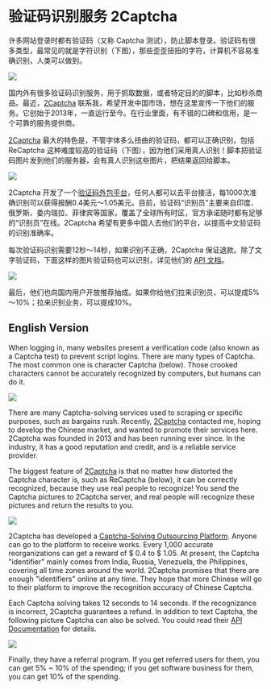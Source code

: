 # 验证码识别服务 2Captcha

许多网站登录时都有验证码（又称 Captcha 测试），防止脚本登录。验证码有很多类型，最常见的就是字符识别（下图），那些歪歪扭扭的字符，计算机不容易准确识别，人类可以做到。

![](https://www.wangbase.com/blogimg/asset/201912/bg2019123001.jpg)

国内外有很多验证码识别服务，用于抓取数据，或者特定目的的脚本，比如秒杀商品。最近，[2Captcha](http://2captcha.com/) 联系我，希望开发中国市场，想在这里宣传一下他们的服务。它创始于2013年，一直运行至今。在行业里面，有不错的口碑和信用，是一个可靠的服务提供商。

[2Captcha](http://2captcha.com/)  最大的特色是，不管字体多么扭曲的验证码，都可以正确识别，包括 ReCaptcha 这种难度较高的验证码（下图），因为他们采用真人识别！脚本把验证码图片发到他们的服务器，会有真人识别这些图片，把结果返回给脚本。

![](https://www.wangbase.com/blogimg/asset/201912/bg2019123002.jpg) 

2Captcha 开发了一个[验证码外包平台](https://2captcha.com/make-money-online)，任何人都可以去平台接活，每1000次准确识别可以获得报酬0.4美元～1.05美元。目前，验证码“识别员”主要来自印度、俄罗斯、委内瑞拉、菲律宾等国家，覆盖了全球所有时区，官方承诺随时都有足够的“识别员”在线。2Captcha 希望有更多中国人去他们的平台，以提高中文验证码的识别准确率。

每次验证码识别需要12秒～14秒，如果识别不正确，2Captcha 保证退款。除了文字验证码，下面这样的图片验证码也可以识别，详见他们的 [API 文档](https://2captcha.com/2captcha-api)。 

![](https://www.wangbase.com/blogimg/asset/201912/bg2019123005.jpg)

最后，他们也向国内用户开放推荐抽成。如果你给他们拉来识别员，可以提成5%～10%；拉来识别业务，可以提成10%。

## English Version

When logging in, many websites present a verification code (also known as a Captcha test) to prevent script logins. There are many types of Captcha. The most common one is character Captcha (below). Those crooked characters cannot be accurately recognized by computers, but humans can do it.

![](https://www.wangbase.com/blogimg/asset/201912/bg2019123001.jpg)

There are many Captcha-solving services used to scraping or specific purposes, such as bargains rush. Recently, [2Captcha](http://2captcha.com/) contacted me, hoping to develop the Chinese market, and wanted to promote their services here. 2Captcha  was founded in 2013 and has been running ever since. In the industry, it has a good reputation and credit, and is a reliable service provider.

The biggest feature of [2Captcha](http://2captcha.com/) is that no matter how distorted the Captcha character is, such as ReCaptcha (below), it can be correctly recognized, because they use real people to recognize! You send the Captcha pictures to 2Captcha server, and real people will recognize these pictures and return the results to you.

![](https://www.wangbase.com/blogimg/asset/201912/bg2019123002.jpg) 

2Captcha has developed a [Captcha-Solving Outsourcing Platform](https://2captcha.com/make-money-online). Anyone can go to the platform to receive works. Every 1,000 accurate reorganizations can get a reward of $ 0.4 to $ 1.05. At present, the Captcha "identifier" mainly comes from India, Russia, Venezuela, the Philippines, covering all time zones around the world. 2Captcha promises that there are enough "identifiers" online at any time. They hope that more Chinese will go to their platform to improve the recognition accuracy of Chinese Captcha.

Each Captcha solving takes 12 seconds to 14 seconds. If the recognizance is incorrect, 2Captcha guarantees a refund. In addition to text Captcha, the following picture Captcha can also be solved. You could read their [API Documentation](https://2captcha.com/2captcha-api) for details.

![](https://www.wangbase.com/blogimg/asset/201912/bg2019123005.jpg)

Finally, they have a referral program. If you get referred users for them, you can get 5% ~ 10% of the spending; if you get software business for them, you can get 10% of the spending.

